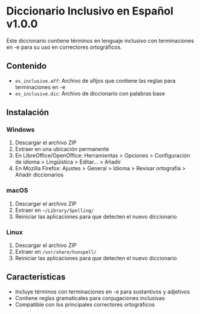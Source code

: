 # Diccionario Inclusivo en Español v1.0.0

Este diccionario contiene términos en lenguaje inclusivo con terminaciones en -e para su uso en correctores ortográficos.

## Contenido

- `es_inclusive.aff`: Archivo de afijos que contiene las reglas para terminaciones en -e
- `es_inclusive.dic`: Archivo de diccionario con palabras base

## Instalación

### Windows
1. Descargar el archivo ZIP
2. Extraer en una ubicación permanente
3. En LibreOffice/OpenOffice: Herramientas > Opciones > Configuración de idioma > Lingüística > Editar... > Añadir
4. En Mozilla Firefox: Ajustes > General > Idioma > Revisar ortografía > Añadir diccionarios

### macOS
1. Descargar el archivo ZIP
2. Extraer en `~/Library/Spelling/`
3. Reiniciar las aplicaciones para que detecten el nuevo diccionario

### Linux
1. Descargar el archivo ZIP
2. Extraer en `/usr/share/hunspell/`
3. Reiniciar las aplicaciones para que detecten el nuevo diccionario

## Características

- Incluye términos con terminaciones en -e para sustantivos y adjetivos
- Contiene reglas gramaticales para conjugaciones inclusivas
- Compatible con los principales correctores ortográficos